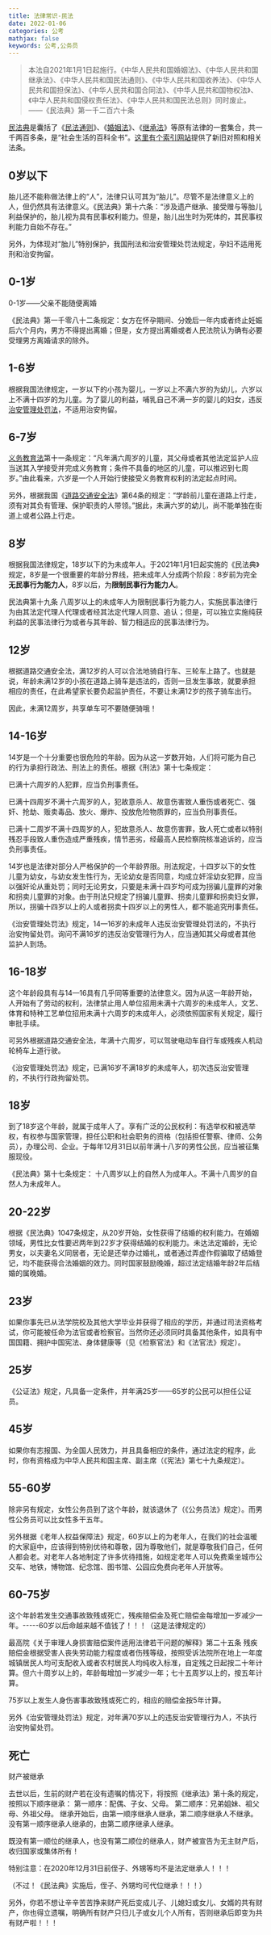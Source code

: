 ```yaml
---
title: 法律常识-民法
date: 2022-01-06
categories: 公考
mathjax: false
keywords: 公考,公务员
---
```


> 本法自2021年1月1日起施行。《中华人民共和国婚姻法》、《中华人民共和国继承法》、《中华人民共和国民法通则》、《中华人民共和国收养法》、《中华人民共和国担保法》、《中华人民共和国合同法》、《中华人民共和国物权法》、《中华人民共和国侵权责任法》、《中华人民共和国民法总则》同时废止。
> ——《民法典》第一千二百六十条

[民法典](https://www.safe.gov.cn/anhui/file/file/20200818/4a3702f6073e4c218a649c443078de15.pdf)是囊括了《[民法通则](http://www.npc.gov.cn/wxzl/wxzl/2000-12/06/content_4470.htm)》、《[婚姻法](http://www.npc.gov.cn/wxzl/wxzl/2001-03/05/content_123898.htm)》、《[继承法](http://www.npc.gov.cn/wxzl/wxzl/2000-12/06/content_4457.htm)》等原有法律的一套集合，共一千两百多条，是“社会生活的百科全书”。[这里有个索引网站](http://mfd.pkulaw.com/)提供了新旧对照和相关法条。

## 0岁以下

胎儿还不能称做法律上的“人”，法律只认可其为“胎儿”。尽管不是法律意义上的人，但仍然具有法律意义。《民法典》第十六条：“涉及遗产继承、接受赠与等胎儿利益保护的，胎儿视为具有民事权利能力。但是，胎儿出生时为死体的，其民事权利能力自始不存在。”

另外，为体现对“胎儿”特别保护，我国刑法和治安管理处罚法规定，孕妇不适用死刑和治安拘留。

## 0-1岁

0-1岁——父亲不能随便离婚

《民法典》第一千零八十二条规定：女方在怀孕期间、分娩后一年内或者终止妊娠后六个月内，男方不得提出离婚；但是，女方提出离婚或者人民法院认为确有必要受理男方离婚请求的除外。

## 1-6岁

根据我国法律规定，一岁以下的小孩为婴儿，一岁以上不满六岁的为幼儿，六岁以上不满十四岁的为儿童。为了婴儿的利益，哺乳自己不满一岁的婴儿的妇女，违反[治安管理处罚法](http://www.stats.gov.cn/zjtj/tjfg/xgfxfg/201510/t20151028_1263023.html)，不适用治安拘留。

## 6-7岁

[义务教育法](http://www.gov.cn/guoqing/2021-10/29/content_5647617.htm)第十一条规定：“凡年满六周岁的儿童，其父母或者其他法定监护人应当送其入学接受并完成义务教育；条件不具备的地区的儿童，可以推迟到七周岁。”由此看来，六岁是一个人开始行使接受义务教育权利的法定起点时间。

另外，根据我国《[道路交通安全法](http://www.npc.gov.cn/npc/c12488/201104/e8b92a43e3914a959a7cee369e486a62.shtml)》第64条的规定：“学龄前儿童在道路上行走，须有对其负有管理、保护职责的人带领。”据此，未满六岁的幼儿，尚不能单独在街道上或者公路上行走。

## 8岁

根据我国法律规定，18岁以下的为未成年人。于2021年1月1日起实施的《民法典》规定，8岁是一个很重要的年龄分界线，把未成年人分成两个阶段：8岁前为完全**无民事行为能力人**，8岁以后，为**限制民事行为能力人**。

民法典第十九条 八周岁以上的未成年人为限制民事行为能力人，实施民事法律行为由其法定代理人代理或者经其法定代理人同意、追认；但是，可以独立实施纯获利益的民事法律行为或者与其年龄、智力相适应的民事法律行为。

## 12岁

根据道路交通安全法，满12岁的人可以合法地骑自行车、三轮车上路了。也就是说，年龄未满12岁的小孩在道路上骑车是违法的，否则一旦发生事故，就要承担相应的责任，在此希望家长要负起监护责任，不要让未满12岁的孩子骑车出行。

因此，未满12周岁，共享单车可不要随便骑哦！

## 14-16岁

14岁是一个十分重要也很危险的年龄。因为从这一岁数开始，人们将可能为自己的行为承担行政法、刑法上的责任。根据《刑法》第十七条规定：

已满十六周岁的人犯罪，应当负刑事责任。

已满十四周岁不满十六周岁的人，犯故意杀人、故意伤害致人重伤或者死亡、强奸、抢劫、贩卖毒品、放火、爆炸、投放危险物质罪的，应当负刑事责任。

已满十二周岁不满十四周岁的人，犯故意杀人、故意伤害罪，致人死亡或者以特别残忍手段致人重伤造成严重残疾，情节恶劣，经最高人民检察院核准追诉的，应当负刑事责任。

14岁也是法律对部分人严格保护的一个年龄界限。刑法规定，十四岁以下的女性儿童为幼女，与幼女发生性行为，无论幼女是否同意，均成立奸淫幼女犯罪，应当以强奸论从重处罚；同时无论男女，只要是未满十四岁均可成为拐骗儿童罪的对象和拐卖儿童罪的对象。由于刑法只规定了拐骗儿童罪、拐卖儿童罪和拐卖妇女罪，所以，拐骗十四岁以上的人或者拐卖十四岁以上的男性人，都不能追究刑事责任。

《治安管理处罚法》规定，14—16岁的未成年人违反治安管理处罚法的，不执行治安拘留处罚。询问不满16岁的违反治安管理行为人，应当通知其父母或者其他监护人到场。

## 16-18岁

这个年龄段具有与14—16具有几乎同等重要的法律意义。因为从这一年龄开始，人开始有了劳动的权利，法律禁止用人单位招用未满十六周岁的未成年人，文艺、体育和特种工艺单位招用未满十六周岁的未成年人，必须依照国家有关规定，履行审批手续。

可另外根据道路交通安全法，年满十六周岁，可以驾驶电动车自行车或残疾人机动轮椅车上道行驶。

《治安管理处罚法》规定，已满16岁不满18岁的未成年人，初次违反治安管理的，不执行行政拘留处罚。

## 18岁

到了18岁这个年龄，就属于成年人了。享有广泛的公民权利：有选举权和被选举权，有权参与国家管理，担任公职和社会职务的资格（包括担任警察、律师、公务员），办理公司、企业。于每年12月31日以前年满十八岁的男性公民，应当被征集服现役。

《民法典》第十七条规定： 十八周岁以上的自然人为成年人。不满十八周岁的自然人为未成年人。

## 20-22岁

根据《民法典》1047条规定，从20岁开始，女性获得了结婚的权利能力。在婚姻领域，男性比女性要迟两年到22岁才获得结婚的权利能力。未达法定婚龄，无论男女，以夫妻名义同居者，无论是还举办过婚礼，或者通过弄虚作假骗取了结婚登记，均不能获得合法婚姻的效力。同时国家鼓励晚婚，超过法定结婚年龄2年后结婚的属晚婚。

## 23岁

如果你事先已从法学院校及其他大学毕业并获得了相应的学历，并通过司法资格考试，你可能被任命为法官或者检察官。当然你还必须同时具备其他条件，如具有中国国籍、拥护中国宪法、身体健康等（见《检察官法》和《法官法》规定）。

## 25岁

《公证法》规定，凡具备一定条件，并年满25岁——65岁的公民可以担任公证员。

## 45岁

如果你有志报国、为全国人民效力，并且具备相应的条件，通过法定的程序，此时，你有资格成为中华人民共和国主席、副主席（《宪法》第七十九条规定）。

## 55-60岁

除非另有规定，女性公务员到了这个年龄，就该退休了（《公务员法》规定）。而男性公务员可以比女性多干五年。

另外根据《老年人权益保障法》规定，60岁以上的为老年人，在我们的社会温暖的大家庭中，应该得到特别优待和尊敬，因为尊敬他们，就是尊敬我们自己，任何人都会老。对老年人各地制定了许多优待措施，如规定老年人可以免费乘坐城市公交车、地铁，博物馆、纪念馆、图书馆、公园应免费向老年人开放等。

## 60-75岁

这个年龄若发生交通事故致残或死亡，残疾赔偿金及死亡赔偿金每增加一岁减少一年。-----60岁以后命越来越不值钱了！！！（这是法律规定的）

最高院《关于审理人身损害赔偿案件适用法律若干问题的解释》第二十五条 残疾赔偿金根据受害人丧失劳动能力程度或者伤残等级，按照受诉法院所在地上一年度城镇居民人均可支配收入或者农村居民人均纯收入标准，自定残之日起按二十年计算。但六十周岁以上的，年龄每增加一岁减少一年；七十五周岁以上的，按五年计算。

75岁以上发生人身伤害事故致残或死亡的，相应的赔偿金按5年计算。

另外《治安管理处罚法》规定，对年满70岁以上的违反治安管理行为人，不执行治安拘留处罚。

## 死亡

财产被继承

去世以后，生前的财产若在没有遗嘱的情况下，将按照《继承法》第十条的规定，按照以下顺序继承：
第一顺序：配偶、子女、父母。
第二顺序：兄弟姐妹、祖父母、外祖父母。
继承开始后，由第一顺序继承人继承，第二顺序继承人不继承。没有第一顺序继承人继承的，由第二顺序继承人继承。

既没有第一顺位的继承人，也没有第二顺位的继承人，财产被宣告为无主财产后，收归国家或集体所有！

特别注意：在2020年12月31日前侄子、外甥等均不是法定继承人！！！

（不过！《民法典》实施后，侄子、外甥均可代位继承！！！）

另外，你若不想让辛辛苦苦挣来财产死后变成儿子、儿媳妇或女儿、女婿的共有财产，你也得立遗嘱，明确所有财产只归儿子或女儿个人所有，否则继承后即变为共有财产啦！！！